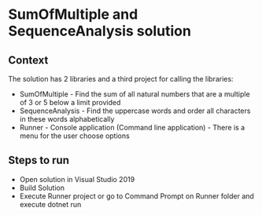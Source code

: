 # SumOfMultiple and SequenceAnalysis solution

## Context

The solution has 2 libraries and a third project for calling the libraries:
 
 - SumOfMultiple - Find the sum of all natural numbers that are a multiple of 3 or 5 below a limit provided
 - SequenceAnalysis - Find the uppercase words and order all characters in these words alphabetically
 - Runner - Console application (Command line application) - There is a menu for the user choose options
 
 ## Steps to run
 
 - Open solution in Visual Studio 2019
 - Build Solution
 - Execute Runner project or go to Command Prompt on Runner folder and execute dotnet run
